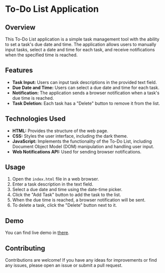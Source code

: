 # To-Do List Application

## Overview

This To-Do List application is a simple task management tool with the ability to set a task's due date and time. The application allows users to manually input tasks, select a date and time for each task, and receive notifications when the specified time is reached.

## Features

- **Task Input:** Users can input task descriptions in the provided text field.
- **Due Date and Time:** Users can select a due date and time for each task.
- **Notification:** The application sends a browser notification when a task's due time is reached.
- **Task Deletion:** Each task has a "Delete" button to remove it from the list.

## Technologies Used

- **HTML:** Provides the structure of the web page.
- **CSS:** Styles the user interface, including the dark theme.
- **JavaScript:** Implements the functionality of the To-Do List, including Document Object Model (DOM) manipulation and handling user input.
- **Web Notifications API:** Used for sending browser notifications.

## Usage

1. Open the `index.html` file in a web browser.
2. Enter a task description in the text field.
3. Select a due date and time using the date-time picker.
4. Click the "Add Task" button to add the task to the list.
5. When the due time is reached, a browser notification will be sent.
6. To delete a task, click the "Delete" button next to it.

## Demo

You can find live demo in [there](https://nec0ti.github.io/To-do-list/).

## Contributing

Contributions are welcome! If you have any ideas for improvements or find any issues, please open an issue or submit a pull request.
